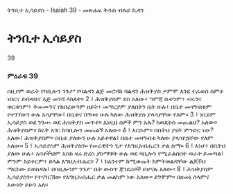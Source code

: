 ﻿
 ትንቢተ ኢሳይያስ - Isaiah 39 - መጽሐፍ ቅዱስ ብሉይ ኪዳን
# ትንቢተ ኢሳይያስ
39
### ምዕራፍ 39
በዚያም ወራት የባቢሎን ንጉሥ የባልዳን ልጅ መሮዳክ ባልዳን ሕዝቅያስ ታምሞ እንደ ተፈወሰ ሰምቶ ነበርና ደብዳቤና እጅ መንሻ ላከለት።
2 ፤ ሕዝቅያስም ደስ አለው፥ ግምጃ ቤቱንም፥ ብሩንና ወርቁንም፥ ቅመሙንና የከበረውንም ዘይት፥ መሣርያም ያለበትን ቤት ሁሉ፥ በቤተ መዛግብቱም የተገኘውን ሁሉ አሳያቸው፤ በቤቱና በግዛቱ ሁሉ ካለው ሕዝቅያስ ያላሳያቸው የለም።
3 ፤ ነቢዩም ኢሳይያስ ወደ ንጉሡ ወደ ሕዝቅያስ መጥቶ። እነዚህ ሰዎች ምን አሉ? ከወዴትስ መጡልህ? አለው። ሕዝቅያስም። ከሩቅ አገር ከባቢሎን መጡልኝ አለው።
4 ፤ እርሱም። በቤትህ ያዩት ምንድር ነው? አለው፤ ሕዝቅያስም። በቤቴ ያለውን ሁሉ አይተዋል፤ በቤተ መዛግብቴ ካለው ያላሳየኋቸው የለም አለው።
5 ፤ ኢሳይያስም ሕዝቅያስን። የሠራዊትን ጌታ የእግዚአብሔርን ቃል ስማ።
6 ፤ እነሆ፥ በቤትህ ያለው ሁሉ፥ አባቶችህም እስከ ዛሬ ድረስ ያከማቹት ሁሉ ወደ ባቢሎን የሚፈልስበት ወራት ይመጣል፤ ምንም አይቀርም፥ ይላል እግዚአብሔር።
7 ፤ ከአንተም ከሚወጡት ከምትወልዳቸው ልጆችህ ማርከው ይወስዳሉ፤ በባቢሎንም ንጉሥ ቤት ውስጥ ጃንደረቦች ይሆናሉ አለው።
8 ፤ ሕዝቅያስም ኢሳይያስን። የተናገርኸው የእግዚአብሔር ቃል መልካም ነው አለው። ደግሞም። በዘመኔ ሰላምና እውነት ይሁን አለ። 
